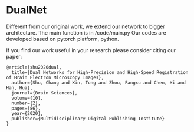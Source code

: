 # DualNet
Different from our original work, we extend our network to bigger architecture.
The main function is in /code/main.py
Our codes are developed based on pytorch platform, python.

If you find our work useful in your research please consider citing our paper:

```
@article{shu2020dual,
  title={Dual Networks for High-Precision and High-Speed Registration of Brain Electron Microscopy Images},
  author={Shu, Chang and Xin, Tong and Zhou, Fangxu and Chen, Xi and Han, Hua},
  journal={Brain Sciences},
  volume={10},
  number={2},
  pages={86},
  year={2020},
  publisher={Multidisciplinary Digital Publishing Institute}
}
```